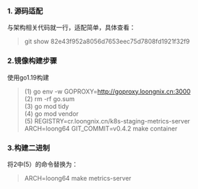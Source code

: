 ### 1. 源码适配
与架构相关代码就一行，适配简单，具体查看：   
> git show 82e43f952a8056d7653eec75d7808fd1921f32f9   
### 2.镜像构建步骤   
使用go1.19构建   
> (1) go env -w GOPROXY=http://goproxy.loongnix.cn:3000   
> (2) rm -rf go.sum   
> (3) go mod tidy   
> (4) go mod vendor   
> (5) REGISTRY=cr.loongnix.cn/k8s-staging-metrics-server ARCH=loong64 GIT_COMMIT=v0.4.2 make container   
### 3.构建二进制   
将2中(5）的命令替换为：   
> ARCH=loong64  make metrics-server

